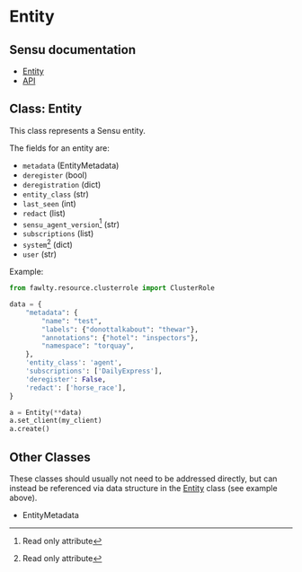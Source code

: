 # Entity

[^ro]: Read only attribute

## Sensu documentation

  * [Entity](https://docs.sensu.io/sensu-go/latest/observability-pipeline/observe-entities/)
  * [API](https://docs.sensu.io/sensu-go/latest/api/core/entities/)

## Class: Entity

This class represents a Sensu entity.  

The fields for an entity are:

  * `metadata` (EntityMetadata)
  * `deregister` (bool)
  * `deregistration` (dict)
  * `entity_class` (str)
  * `last_seen` (int)
  * `redact` (list)
  * `sensu_agent_version`[^ro] (str)
  * `subscriptions` (list)
  * `system`[^ro] (dict)
  * `user` (str)

Example:

```python
from fawlty.resource.clusterrole import ClusterRole

data = {
    "metadata": {
        "name": "test",
        "labels": {"donottalkabout": "thewar"},
        "annotations": {"hotel": "inspectors"},
        "namespace": "torquay",
    }, 
    'entity_class': 'agent',
    'subscriptions': ['DailyExpress'],
    'deregister': False,
    'redact': ['horse_race'],
}

a = Entity(**data)
a.set_client(my_client)
a.create()
```

## Other Classes

These classes should usually not need to be addressed directly, but can instead be referenced via data structure in the [Entity](#class_entity) class (see example above).

  * EntityMetadata
